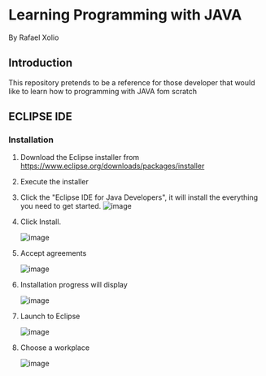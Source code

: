 # Learning Programming with JAVA
By Rafael Xolio

## Introduction
This repository pretends to be a reference for those developer that would like to learn how to programming with JAVA fom scratch

## ECLIPSE IDE

### Installation

1. Download the Eclipse installer from https://www.eclipse.org/downloads/packages/installer
2. Execute the installer
3. Click the "Eclipse IDE for Java Developers", it will install the everything you need to get started.
   ![image](https://github.com/user-attachments/assets/f87081ce-5aa6-40b8-92a6-4a4b764ce1a5)
   
5. Click Install.
   
   ![image](https://github.com/user-attachments/assets/a98f4ec5-e135-4093-8d40-97ab89a853ce)
   
6. Accept agreements
   
   ![image](https://github.com/user-attachments/assets/dba09995-7e0d-414b-8c40-fcc542036655)   
   
7. Installation progress will display

   ![image](https://github.com/user-attachments/assets/146f86fa-a25e-4bce-837c-0d8c966a6f1b)   
  
8. Launch to Eclipse
  
    ![image](https://github.com/user-attachments/assets/a1fde595-7718-40df-9380-8f5867454dc6)   

9. Choose a workplace
   
   ![image](https://github.com/user-attachments/assets/6919c04b-d7d8-4ee2-8e1b-01fd218b011b)   


